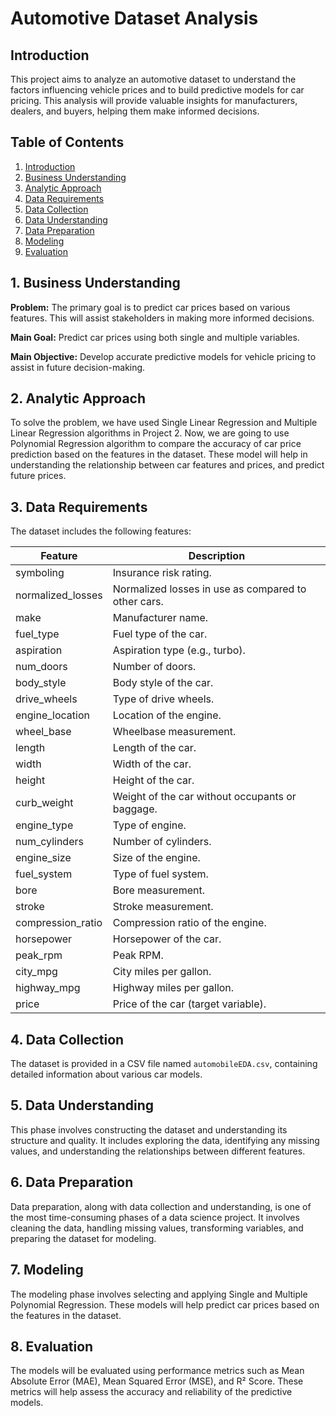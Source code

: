 # Automotive Dataset Analysis

## Introduction
This project aims to analyze an automotive dataset to understand the factors influencing vehicle prices and to build predictive models for car pricing. This analysis will provide valuable insights for manufacturers, dealers, and buyers, helping them make informed decisions.

## Table of Contents
1. [Introduction](#introduction)
2. [Business Understanding](#business-understanding)
3. [Analytic Approach](#analytic-approach)
4. [Data Requirements](#data-requirements)
5. [Data Collection](#data-collection)
6. [Data Understanding](#data-understanding)
7. [Data Preparation](#data-preparation)
8. [Modeling](#modeling)
9. [Evaluation](#evaluation)

## 1. Business Understanding
**Problem:** The primary goal is to predict car prices based on various features. This will assist stakeholders in making more informed decisions.

**Main Goal:** Predict car prices using both single and multiple variables.

**Main Objective:** Develop accurate predictive models for vehicle pricing to assist in future decision-making.

## 2. Analytic Approach
To solve the problem, we have used Single Linear Regression and Multiple Linear Regression algorithms in Project 2. Now, we are going to use Polynomial Regression algorithm to compare the accuracy of car price prediction based on the features in the dataset. These model will help in understanding the relationship between car features and prices, and predict future prices.

## 3. Data Requirements
The dataset includes the following features:

| Feature            | Description                                                  |
|--------------------|--------------------------------------------------------------|
| symboling          | Insurance risk rating.                                       |
| normalized_losses  | Normalized losses in use as compared to other cars.          |
| make               | Manufacturer name.                                           |
| fuel_type          | Fuel type of the car.                                        |
| aspiration         | Aspiration type (e.g., turbo).                               |
| num_doors          | Number of doors.                                             |
| body_style         | Body style of the car.                                       |
| drive_wheels       | Type of drive wheels.                                        |
| engine_location    | Location of the engine.                                      |
| wheel_base         | Wheelbase measurement.                                       |
| length             | Length of the car.                                           |
| width              | Width of the car.                                            |
| height             | Height of the car.                                           |
| curb_weight        | Weight of the car without occupants or baggage.              |
| engine_type        | Type of engine.                                              |
| num_cylinders      | Number of cylinders.                                         |
| engine_size        | Size of the engine.                                          |
| fuel_system        | Type of fuel system.                                         |
| bore               | Bore measurement.                                            |
| stroke             | Stroke measurement.                                          |
| compression_ratio  | Compression ratio of the engine.                             |
| horsepower         | Horsepower of the car.                                       |
| peak_rpm           | Peak RPM.                                                    |
| city_mpg           | City miles per gallon.                                       |
| highway_mpg        | Highway miles per gallon.                                    |
| price              | Price of the car (target variable).                          |

## 4. Data Collection
The dataset is provided in a CSV file named `automobileEDA.csv`, containing detailed information about various car models.

## 5. Data Understanding
This phase involves constructing the dataset and understanding its structure and quality. It includes exploring the data, identifying any missing values, and understanding the relationships between different features.

## 6. Data Preparation
Data preparation, along with data collection and understanding, is one of the most time-consuming phases of a data science project. It involves cleaning the data, handling missing values, transforming variables, and preparing the dataset for modeling.

## 7. Modeling
The modeling phase involves selecting and applying Single and Multiple Polynomial Regression. These models will help predict car prices based on the features in the dataset.

## 8. Evaluation
The models will be evaluated using performance metrics such as Mean Absolute Error (MAE), Mean Squared Error (MSE), and R² Score. These metrics will help assess the accuracy and reliability of the predictive models.
